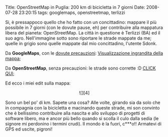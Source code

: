 Title: OpenStreetMap in Puglia: 200 km di bicicletta in 7 giorni
Date:  2008-07-28 23:20:15
tags: googlemaps, openstreetmap, terlizzi

Si, è pressappoco quello che ho fatto con
un concittadino: mappare il più possibile in 7 giorni (con le dovute pause,
eh) per contribuire alla mappatura libera del pianeta: OpenStreetMap. La città
in questione è Terlizzi (BA) ed il suo agro. Nell'immagine sotto sono
riportare le strade mappate da me; quelle in grigio sono quelle mappate dal
mio concittadino, l'utente Sdonk.

Da **GoogleMaps**, con le [dovute precauzioni][1]: [Visualizzazione ingrandita
della mappa][2];

Da **OpenStreetMap**, senza precauzioni: le strade sono corrette :D [CLICK
QUI][3];

Ed ecco i miei edit sulla mappa:

<center>![][4]</center>

Sono un bel po' di km. Sapete una cosa? Alle volte, girando sia da solo
che in compagnia con la bicicletta e macinando queste strade, mi son convinto
che è bellissimo contribuire alla nascita e allo sviluppo di progetti di
software libero, ma e ancor più bello quando si scolla il culo dalla sedia (le
signore mi perdonino i termini crudi). Il mondo è la fuori, c***o!! Armatevi
di GPS ed uscite, pigroni! 

   [1]: http://dl.dropbox.com/u/369614/blog/public_html/FradeveOpenblog/posts/2008/05/perche-google-maps-fa-schifo.html

   [2]: http://maps.google.it/maps?hl=it&q=terlizzi&ie=UTF8&ll=41.136908,16.546955&spn=0.009148,0.02326&t=h&z=14&source=embed

   [3]: http://www.openstreetmap.org/?lat=41.1312&lon=16.5453&zoom=14&layers=B00FTF

   [4]: http://dl.dropbox.com/u/369614/blog/img_red/exportfp2.png

